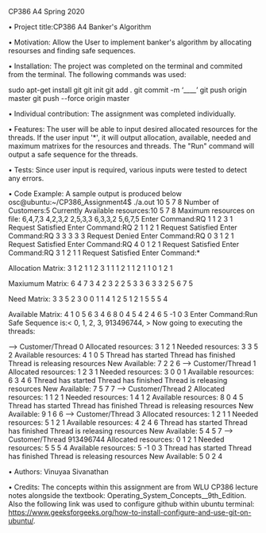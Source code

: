 CP386 A4 Spring 2020

• Project title:CP386 A4 Banker's Algorithm

• Motivation: Allow the User to implement banker's algorithm by allocating resourses and finding safe sequences.

• Installation: The project was completed on the terminal and commited from the terminal. The following commands was used:

sudo apt-get install git git init git add . git commit -m ‘____’ git push origin master git push --force origin master

• Individual contribution: The assignment was completed individually.

• Features: The user will be able to input desired allocated resources for the threads. If the user input '*', it will output allocation, available, needed and maximum matrixes for the resources and threads. The "Run" command will output a safe sequence for the threads.

• Tests: Since user input is required, various inputs were tested to detect any errors.

• Code Example: A sample output is produced below osc@ubuntu:~/CP386_Assignment4$ ./a.out 10 5 7 8 Number of Customers:5 Currently Available resources:10 5 7 8 Maximum resources on file: 6,4,7,3 4,2,3,2 2,5,3,3 6,3,3,2 5,6,7,5 Enter Command:RQ 1 1 2 3 1 Request Satisfied Enter Command:RQ 2 1 1 2 1 Request Satisfied Enter Command:RQ 3 3 3 3 3 Request Denied Enter Command:RQ 0 3 1 2 1 Request Satisfied Enter Command:RQ 4 0 1 2 1 Request Satisfied Enter Command:RQ 3 1 2 1 1 Request Satisfied Enter Command:*

Allocation Matrix: 3 1 2 1 1 2 3 1 1 1 2 1 1 2 1 1 0 1 2 1

Maxiumum Matrix: 6 4 7 3 4 2 3 2 2 5 3 3 6 3 3 2 5 6 7 5

Need Matrix: 3 3 5 2 3 0 0 1 1 4 1 2 5 1 2 1 5 5 5 4

Available Matrix: 4 1 0 5 6 3 4 6 8 0 4 5 4 2 4 6 5 -1 0 3 Enter Command:Run Safe Sequence is:< 0, 1, 2, 3, 913496744, > Now going to executing the threads:

--> Customer/Thread 0 Allocated resources: 3 1 2 1 Needed resources: 3 3 5 2 Available resources: 4 1 0 5 Thread has started Thread has finished Thread is releasing resources New Available: 7 2 2 6 --> Customer/Thread 1 Allocated resources: 1 2 3 1 Needed resources: 3 0 0 1 Available resources: 6 3 4 6 Thread has started Thread has finished Thread is releasing resources New Available: 7 5 7 7 --> Customer/Thread 2 Allocated resources: 1 1 2 1 Needed resources: 1 4 1 2 Available resources: 8 0 4 5 Thread has started Thread has finished Thread is releasing resources New Available: 9 1 6 6 --> Customer/Thread 3 Allocated resources: 1 2 1 1 Needed resources: 5 1 2 1 Available resources: 4 2 4 6 Thread has started Thread has finished Thread is releasing resources New Available: 5 4 5 7 --> Customer/Thread 913496744 Allocated resources: 0 1 2 1 Needed resources: 5 5 5 4 Available resources: 5 -1 0 3 Thread has started Thread has finished Thread is releasing resources New Available: 5 0 2 4

• Authors: Vinuyaa Sivanathan

• Credits: The concepts within this assignment are from WLU CP386 lecture notes alongside the textbook: Operating_System_Concepts__9th_Edition. Also the following link was used to configure github within ubuntu terminal: https://www.geeksforgeeks.org/how-to-install-configure-and-use-git-on-ubuntu/.
